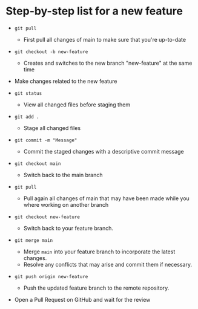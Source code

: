 # Step-by-step list for a new feature

- `git pull`
  - First pull all changes of main to make sure that you're up-to-date

- `git checkout -b new-feature`
  - Creates and switches to the new branch "new-feature" at the same time

- Make changes related to the new feature

- `git status`
  - View all changed files before staging them

- `git add .`
  - Stage all changed files

- `git commit -m "Message"`
  - Commit the staged changes with a descriptive commit message

- `git checkout main`
  - Switch back to the main branch

- `git pull`
  - Pull again all changes of main that may have been made while you where working on another branch

- `git checkout new-feature`
  - Switch back to your feature branch.

- `git merge main`
  - Merge `main` into your feature branch to incorporate the latest changes.
  - Resolve any conflicts that may arise and commit them if necessary.

- `git push origin new-feature`
  - Push the updated feature branch to the remote repository.

- Open a Pull Request on GitHub and wait for the review
